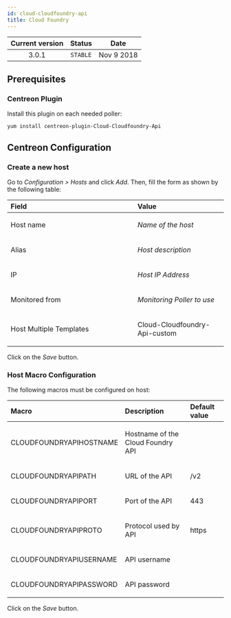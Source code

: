 ```yaml
---
id: cloud-cloudfoundry-api
title: Cloud Foundry
---
```


| Current version | Status | Date |
| :-: | :-: | :-: |
| 3.0.1 | `STABLE` | Nov  9 2018 |

## Prerequisites
### Centreon Plugin
Install this plugin on each needed poller:

    yum install centreon-plugin-Cloud-Cloudfoundry-Api

## Centreon Configuration
### Create a new host
Go to *Configuration &gt; Hosts* and click *Add*. Then, fill the form as
shown by the following table:

<table>
<colgroup>
<col width="58%" />
<col width="41%" />
</colgroup>
<thead>
<tr class="header">
<th align="left">Field</th>
<th align="left">Value</th>
</tr>
</thead>
<tbody>
<tr class="odd">
<td align="left"><p>Host name</p></td>
<td align="left"><p><em>Name of the host</em></p></td>
</tr>
<tr class="even">
<td align="left"><p>Alias</p></td>
<td align="left"><p><em>Host description</em></p></td>
</tr>
<tr class="odd">
<td align="left"><p>IP</p></td>
<td align="left"><p><em>Host IP Address</em></p></td>
</tr>
<tr class="even">
<td align="left"><p>Monitored from</p></td>
<td align="left"><p><em>Monitoring Poller to use</em></p></td>
</tr>
<tr class="odd">
<td align="left"><p>Host Multiple Templates</p></td>
<td align="left"><p>Cloud-Cloudfoundry-Api-custom</p></td>
</tr>
</tbody>
</table>

Click on the *Save* button.

### Host Macro Configuration
The following macros must be configured on host:

<table>
<colgroup>
<col width="23%" />
<col width="53%" />
<col width="24%" />
</colgroup>
<thead>
<tr class="header">
<th align="left">Macro</th>
<th align="left">Description</th>
<th align="left">Default value</th>
</tr>
</thead>
<tbody>
<tr class="odd">
<td align="left"><p>CLOUDFOUNDRYAPIHOSTNAME</p></td>
<td align="left"><p>Hostname of the Cloud Foundry API</p></td>
<td align="left"><p></p></td>
</tr>
<tr class="even">
<td align="left"><p>CLOUDFOUNDRYAPIPATH</p></td>
<td align="left"><p>URL of the API</p></td>
<td align="left"><p>/v2</p></td>
</tr>
<tr class="odd">
<td align="left"><p>CLOUDFOUNDRYAPIPORT</p></td>
<td align="left"><p>Port of the API</p></td>
<td align="left"><p>443</p></td>
</tr>
<tr class="even">
<td align="left"><p>CLOUDFOUNDRYAPIPROTO</p></td>
<td align="left"><p>Protocol used by API</p></td>
<td align="left"><p>https</p></td>
</tr>
<tr class="odd">
<td align="left"><p>CLOUDFOUNDRYAPIUSERNAME</p></td>
<td align="left"><p>API username</p></td>
<td align="left"><p></p></td>
</tr>
<tr class="even">
<td align="left"><p>CLOUDFOUNDRYAPIPASSWORD</p></td>
<td align="left"><p>API password</p></td>
<td align="left"><p></p></td>
</tr>
</tbody>
</table>

Click on the *Save* button.

